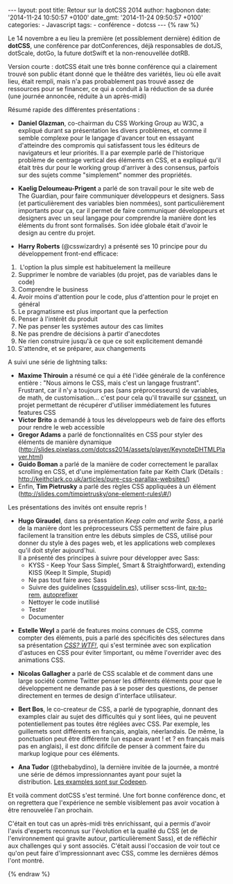 --- layout: post title: Retour sur la dotCSS 2014 author: hagbonon date:
'2014-11-24 10:50:57 +0100' date\_gmt: '2014-11-24 09:50:57 +0100'
categories: - Javascript tags: - conférence - dotcss --- {% raw %}

Le 14 novembre a eu lieu la première (et possiblement dernière) édition
de **dotCSS**, une conférence par dotConferences, déjà responsables de
dotJS, dotScale, dotGo, la future dotSwift et la non-renouvellée dotRB.

Version courte : dotCSS était une très bonne conférence qui a clairement
trouvé son public étant donné que le théâtre des variétés, lieu où elle
avait lieu, était rempli, mais n'a pas probablement pas trouvé assez de
ressources pour se financer, ce qui a conduit à la réduction de sa durée
(une journée annoncée, réduite à un après-midi)

Résumé rapide des différentes présentations :

-   **Daniel Glazman**, co-chairman du CSS Working Group au W3C, a
    expliqué durant sa présentation les divers problèmes, et comme il
    semble complexe pour le langage d'avancer tout en essayant
    d'atteindre des compromis qui satisfassent tous les éditeurs de
    navigateurs et leur priorités. Il a par exemple parlé de
    l'historique problème de centrage vertical des éléments en CSS, et a
    expliqué qu'il était très dur pour le working group d'arriver à des
    consensus, parfois sur des sujets comme "simplement" nommer des
    propriétés.

<!-- -->

-   **Kaelig Deloumeau-Prigent** a parlé de son travail pour le site web
    de The Guardian, pour faire communiquer développeurs et designers.
    Sass (et particulièrement des variables bien nommées), sont
    particulièrement importants pour ça, car il permet de faire
    communiquer développeurs et designers avec un seul langage pour
    comprendre la manière dont les éléments du front sont formalisés.
    Son idée globale était d'avoir le design au centre du projet.

<!-- -->

-   **Harry Roberts** (@csswizardry) a présenté ses 10 principe pour du
    développement front-end efficace:

1.   L'option la plus simple est habituelement la meilleure
2.  Supprimer le nombre de variables (du projet, pas de variables dans
    le code)
3.  Comprendre le business
4.  Avoir moins d'attention pour le code, plus d'attention pour le
    projet en général
5.  Le pragmatisme est plus important que la perfection
6.  Penser à l'intérêt du produit
7.  Ne pas penser les systèmes autour des cas limites
8.  Ne pas prendre de décisions à partir d'anecdotes
9.  Ne rien construire jusqu'à ce que ce soit explicitement demandé
10. S'attendre, et se préparer, aux changements

A suivi une série de lightning talks:

-   **Maxime Thirouin** a résumé ce qui a été l'idée générale de la
    conférence entière : "Nous aimons le CSS, mais c'est un langage
    frustrant". Frustrant, car il n'y a toujours pas (sans
    préprocesseurs) de variables, de math, de customisation... c'est
    pour cela qu'il travaille sur
    [cssnext](https://github.com/cssnext/cssnext), un projet permettant
    de récupérer d'utiliser immédiatement les futures features CSS
-   **Victor Brito** a demandé à tous les développeurs web de faire des
    efforts pour rendre le web accessible
-   **Gregor Adams** a parlé de fonctionnalités en CSS pour styler des
    éléments de manière dynamique
    (http://slides.pixelass.com/dotcss2014/assets/player/KeynoteDHTMLPlayer.html)
-   **Guido Boman** a parlé de la manière de coder correctement le
    parallax scrolling en CSS, et d'une implémentation faite par Keith
    Clark (Détails :
    http://keithclark.co.uk/articles/pure-css-parallax-websites/)
-   Enfin, **Tim Pietrusky** a parlé des règles CSS appliquées à un
    élément (http://slides.com/timpietrusky/one-element-rules\#/)

Les présentations des invités ont ensuite repris !

-   **Hugo Giraudel**, dans sa présentation *Keep calm and write Sass*,
    a parlé de la manière dont les préprocesseurs CSS permettent de
    faire plus facilement la transition entre les débuts simples de CSS,
    utilisé pour donner du style à des pages web, et les applications
    web complexes qu'il doit styler aujourd'hui.\
    Il a présenté des principes à suivre pour développer avec Sass:
    -   KYSS - Keep Your Sass Simple(, Smart & Straightforward),
        extending KISS (Keep It Simple, Stupid)
    -   Ne pas tout faire avec Sass
    -   Suivre des guidelines ([cssguidelin.es](http://cssguidelin.es)),
        utiliser scss-lint,
        [px-to-rem](http://github.com/songawee/px_to_rem), [autoprefixer](http://github.com/postcss/autoprefixer)
    -   Nettoyer le code inutilisé
    -   Tester
    -   Documenter

<!-- -->

-   **Estelle Weyl** a parlé de features moins connues de CSS, comme
    compter des éléments, puis a parlé des spécificités des sélectures
    dans sa présentation *[CSS?
    WTF!](http://estelle.github.io/doyouknowcss/indexjs.html)*, qui
    s'est terminée avec son explication d'astuces en CSS pour éviter
    !important, ou même l'overrider avec des animations CSS.

<!-- -->

-   **Nicolas Gallagher** a parlé de CSS scalable et de comment dans une
    large société comme Twitter penser les différents éléments pour que
    le développement ne demande pas à se poser des questions, de penser
    directement en termes de design d'interface utilisateur.

<!-- -->

-   **Bert Bos**, le co-createur de CSS, a parlé de typographie, donnant
    des examples clair au sujet des difficultés qui y sont liées, qui ne
    peuvent potentiellement pas toutes être réglées avec CSS. Par
    exemple, les guillemets sont différents en français, anglais,
    néerlandais. De même, la ponctuation peut être différente (un espace
    avant ! et ? en français mais pas en anglais), il est donc dififcile
    de penser à comment faire du markup logique pour ces éléments.

<!-- -->

-   **Ana Tudor** (@thebabydino), la dernière invitée de la journée, a
    montré une série de démos impressionnantes ayant pour sujet la
    distribution. [Les examples sont sur
    Codepen](http://codepen.io/thebabydino/).

Et voilà comment dotCSS s'est terminé. Une fort bonne conférence donc,
et on regrettera que l'expérience ne semble visiblement pas avoir
vocation à être renouvelée l'an prochain.

C'était en tout cas un après-midi très enrichissant, qui a permis
d'avoir l'avis d'experts reconnus sur l'évolution et la qualité du CSS
(et de l'environnement qui gravite autour, particulièrement Sass), et de
réfléchir aux challenges qui y sont associés. C'était aussi l'occasion
de voir tout ce qu'on peut faire d'impressionnant avec CSS, comme les
dernières démos l'ont montré.

{% endraw %}

